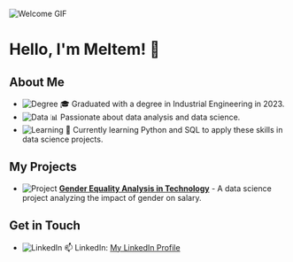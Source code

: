 ![Welcome GIF](https://i.giphy.com/media/v1.Y2lkPTc5MGI3NjExb3dreTA3dzg4cHF0ZXZxajQ2bjB4ZW1obGxwOGZsanQ5MTFmYWJrMCZlcD12MV9pbnRlcm5hbF9naWZfYnlfaWQmY3Q9Zw/LaVp0AyqR5bGsC5Cbm/giphy.gif)

# Hello, I'm Meltem! 👋

## About Me
- ![Degree](https://img.shields.io/badge/Degree-Industrial%20Engineering-4CAF50?style=flat-square&logo=graduation-cap&logoColor=white) 🎓 Graduated with a degree in Industrial Engineering in 2023.
- ![Data](https://img.shields.io/badge/Passionate%20About-Data%20Analysis%20%26%20Data%20Science-1E90FF?style=flat-square&logo=bar-chart&logoColor=white) 📊 Passionate about data analysis and data science.
- ![Learning](https://img.shields.io/badge/Learning-Python%20%26%20SQL-FFD700?style=flat-square&logo=python&logoColor=white) 🐍 Currently learning Python and SQL to apply these skills in data science projects.

## My Projects
- ![Project](https://img.shields.io/badge/Project-Gender%20Equality%20Analysis%20in%20Tech-ff69b4?style=flat-square&logo=github) **[Gender Equality Analysis in Technology](https://github.com/MeltemKartopu/w-code-veri-bilimi/tree/main/final_project)** - A data science project analyzing the impact of gender on salary.

## Get in Touch
- ![LinkedIn](https://img.shields.io/badge/LinkedIn-Connect-blue?style=flat-square&logo=linkedin) 📫 LinkedIn: [My LinkedIn Profile](https://www.linkedin.com/in/meltemkartopu)

